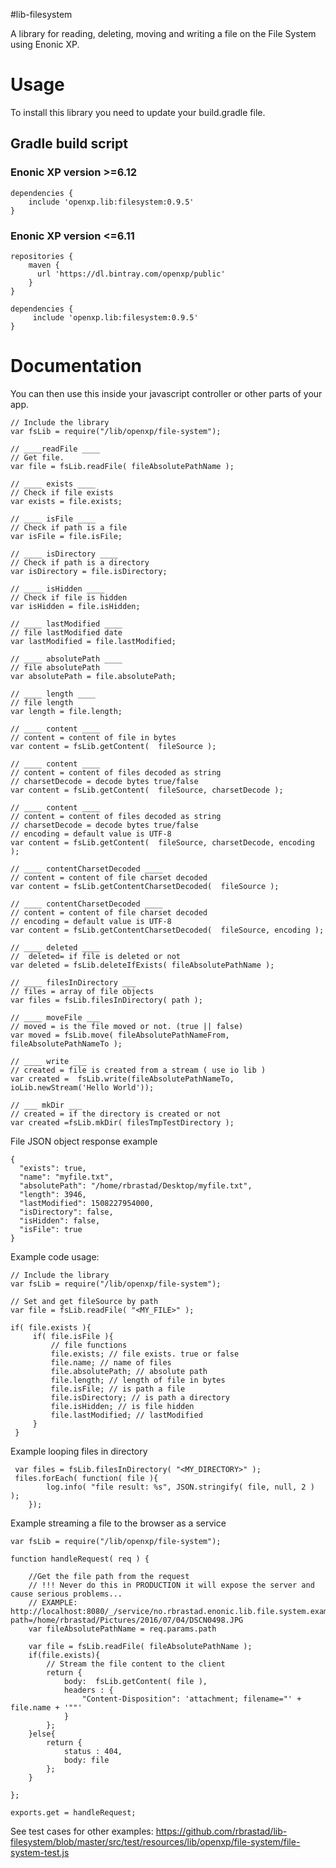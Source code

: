 #lib-filesystem

A library for reading, deleting, moving and writing a file on the File
System using Enonic XP.

Usage
=====

To install this library you need to update your build.gradle file.

Gradle build script
-------------------

### Enonic XP version >=6.12

    dependencies {
        include 'openxp.lib:filesystem:0.9.5'
    }

### Enonic XP version <=6.11

    repositories {
        maven {
          url 'https://dl.bintray.com/openxp/public'
        }
    }

    dependencies {
         include 'openxp.lib:filesystem:0.9.5'
    }

Documentation
=============

You can then use this inside your javascript controller or other parts
of your app.

    // Include the library
    var fsLib = require("/lib/openxp/file-system");

    // ____readFile ____
    // Get file.
    var file = fsLib.readFile( fileAbsolutePathName );

    // ____ exists ____
    // Check if file exists
    var exists = file.exists;

    // ____ isFile ____
    // Check if path is a file
    var isFile = file.isFile;

    // ____ isDirectory ____
    // Check if path is a directory
    var isDirectory = file.isDirectory;

    // ____ isHidden ____
    // Check if file is hidden
    var isHidden = file.isHidden;

    // ____ lastModified ____
    // file lastModified date
    var lastModified = file.lastModified;

    // ____ absolutePath ____
    // file absolutePath
    var absolutePath = file.absolutePath;

    // ____ length ____
    // file length
    var length = file.length;

    // ____ content ____
    // content = content of file in bytes
    var content = fsLib.getContent(  fileSource );

    // ____ content ____
    // content = content of files decoded as string
    // charsetDecode = decode bytes true/false
    var content = fsLib.getContent(  fileSource, charsetDecode );

    // ____ content ____
    // content = content of files decoded as string
    // charsetDecode = decode bytes true/false
    // encoding = default value is UTF-8
    var content = fsLib.getContent(  fileSource, charsetDecode, encoding );

    // ____ contentCharsetDecoded ____
    // content = content of file charset decoded
    var content = fsLib.getContentCharsetDecoded(  fileSource );

    // ____ contentCharsetDecoded ____
    // content = content of file charset decoded
    // encoding = default value is UTF-8
    var content = fsLib.getContentCharsetDecoded(  fileSource, encoding );

    // ____ deleted ____
    //  deleted= if file is deleted or not
    var deleted = fsLib.deleteIfExists( fileAbsolutePathName );

    // ____ filesInDirectory ___
    // files = array of file objects
    var files = fsLib.filesInDirectory( path );

    // ____ moveFile ___
    // moved = is the file moved or not. (true || false)
    var moved = fsLib.move( fileAbsolutePathNameFrom, fileAbsolutePathNameTo );

    // ____ write ___
    // created = file is created from a stream ( use io lib )
    var created =  fsLib.write(fileAbsolutePathNameTo, ioLib.newStream('Hello World'));

    // ___ mkDir ___
    // created = if the directory is created or not
    var created =fsLib.mkDir( filesTmpTestDirectory );

File JSON object response example

    {
      "exists": true,
      "name": "myfile.txt",
      "absolutePath": "/home/rbrastad/Desktop/myfile.txt",
      "length": 3946,
      "lastModified": 1508227954000,
      "isDirectory": false,
      "isHidden": false,
      "isFile": true
    }

Example code usage:

    // Include the library
    var fsLib = require("/lib/openxp/file-system");

    // Set and get fileSource by path
    var file = fsLib.readFile( "<MY_FILE>" );

    if( file.exists ){
         if( file.isFile ){
             // file functions
             file.exists; // file exists. true or false
             file.name; // name of files
             file.absolutePath; // absolute path
             file.length; // length of file in bytes
             file.isFile; // is path a file
             file.isDirectory; // is path a directory
             file.isHidden; // is file hidden
             file.lastModified; // lastModified
         }
     }

Example looping files in directory

     var files = fsLib.filesInDirectory( "<MY_DIRECTORY>" );
     files.forEach( function( file ){
            log.info( "file result: %s", JSON.stringify( file, null, 2 ) );
        });

Example streaming a file to the browser as a service

    var fsLib = require("/lib/openxp/file-system");

    function handleRequest( req ) {

        //Get the file path from the request
        // !!! Never do this in PRODUCTION it will expose the server and cause serious problems...
        // EXAMPLE: http://localhost:8080/_/service/no.rbrastad.enonic.lib.file.system.example/file?path=/home/rbrastad/Pictures/2016/07/04/DSCN0498.JPG
        var fileAbsolutePathName = req.params.path

        var file = fsLib.readFile( fileAbsolutePathName );
        if(file.exists){
            // Stream the file content to the client
            return {
                body:  fsLib.getContent( file ),
                headers : {
                    "Content-Disposition": 'attachment; filename="' + file.name + '""'
                }
            };
        }else{
            return {
                status : 404,
                body: file
            };
        }

    };

    exports.get = handleRequest;

See test cases for other examples:
<https://github.com/rbrastad/lib-filesystem/blob/master/src/test/resources/lib/openxp/file-system/file-system-test.js>
